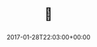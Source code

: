 ---
retweeted: false
source: <a href="http://www.samruston.co.uk" rel="nofollow">Flamingo for Android</a>
entities:
  hashtags: []
  symbols: []
  user_mentions: []
  urls:
  - url: https://t.co/NhARxzTyzT
    expanded_url: https://i.redd.it/w8ye1jwg5hcy.png
    display_url: i.redd.it/w8ye1jwg5hcy.p…
    indices:
    - '2'
    - '25'
display_text_range:
- '0'
- '25'
favorite_count: '1'
id_str: '825464216022810626'
truncated: false
retweet_count: '0'
id: '825464216022810626'
possibly_sensitive: false
created_at: Sat Jan 28 22:03:00 +0000 2017
favorited: false
full_text: "\U0001F4AF"
lang: qme
quote_url: https://i.redd.it/w8ye1jwg5hcy.png
tags:
- pesos/twitter
date: '2017-01-28T22:03:00+00:00'
src: https://twitter.com/bascht/status/825464216022810626
original_url: https://twitter.com/bascht/status/825464216022810626
type: twitter_tweet
text: "\U0001F4AF"
title: "\U0001F4AF\n"

---